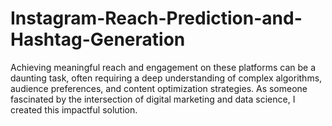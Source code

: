 # Instagram-Reach-Prediction-and-Hashtag-Generation
Achieving meaningful reach and engagement on these platforms can be a daunting task, often requiring a deep understanding of complex algorithms, audience preferences, and content optimization strategies. As someone fascinated by the intersection of digital marketing and data science, I created this impactful solution.
